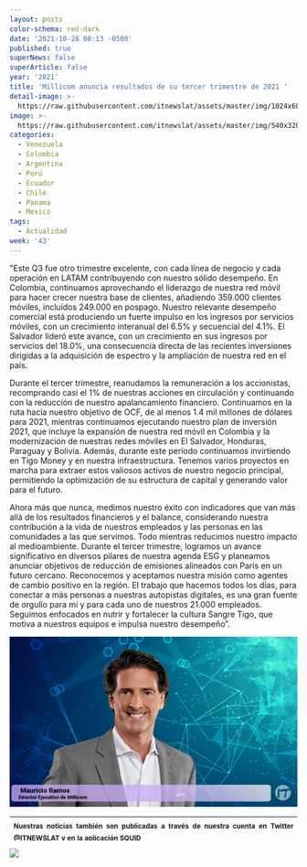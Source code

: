 ```yaml
---
layout: posts
color-schema: red-dark
date: '2021-10-28 08:13 -0500'
published: true
superNews: false
superArticle: false
year: '2021'
title: 'Millicom anuncia resultados de su tercer trimestre de 2021 '
detail-image: >-
  https://raw.githubusercontent.com/itnewslat/assets/master/img/1024x680/Mauricio-Ramos-g.jpg
image: >-
  https://raw.githubusercontent.com/itnewslat/assets/master/img/540x320/Mauricio-Ramos-p.jpg
categories:
  - Venezuela
  - Colombia
  - Argentina
  - Perú
  - Ecuador
  - Chile
  - Panama
  - Mexico
tags:
  - Actualidad
week: '43'
---
```

"Este Q3 fue otro trimestre excelente, con cada línea de negocio y cada operación en LATAM contribuyendo con nuestro sólido desempeño. En Colombia, continuamos aprovechando el liderazgo de nuestra red móvil para hacer crecer nuestra base de clientes, añadiendo 359.000 clientes móviles, incluidos 249.000 en pospago. Nuestro relevante desempeño comercial está produciendo un fuerte impulso en los ingresos por servicios móviles, con un crecimiento interanual del 6.5% y secuencial del 4.1%. El Salvador lideró este avance, con un crecimiento en sus ingresos por servicios del 18.0%, una consecuencia directa de las recientes inversiones dirigidas a la adquisición de espectro y la ampliación de nuestra red en el país. 

Durante el tercer trimestre, reanudamos la remuneración a los accionistas, recomprando casi el 1% de nuestras acciones en circulación y continuando con la reducción de nuestro apalancamiento financiero. Continuamos en la ruta hacia nuestro objetivo de OCF, de al menos 1.4 mil millones de dólares para 2021, mientras continuamos ejecutando nuestro plan de inversión 2021, que incluye la expansión de nuestra red móvil en Colombia y la modernización de nuestras redes móviles en El Salvador, Honduras, Paraguay y Bolivia. Además, durante este período continuamos invirtiendo en Tigo Money y en nuestra infraestructura. Tenemos varios proyectos en marcha para extraer estos valiosos activos de nuestro negocio principal, permitiendo la optimización de su estructura de capital y generando valor para el futuro. 

Ahora más que nunca, medimos nuestro éxito con indicadores que van más allá de los resultados financieros y el balance, considerando nuestra contribución a la vida de nuestros empleados y las personas en las comunidades a las que servimos. Todo mientras reducimos nuestro impacto al medioambiente. Durante el tercer trimestre, logramos un avance significativo en diversos pilares de nuestra agenda ESG y planeamos anunciar objetivos de reducción de emisiones alineados con París en un futuro cercano. Reconocemos y aceptamos nuestra misión como agentes de cambio positivo en la región. El trabajo que hacemos todos los días, para conectar a más personas a nuestras autopistas digitales, es una gran fuente de orgullo para mí y para cada uno de nuestros 21.000 empleados. Seguimos enfocados en nutrir y fortalecer la cultura Sangre Tigo, que motiva a nuestros equipos e impulsa nuestro desempeño”.  

![](https://raw.githubusercontent.com/itnewslat/assets/master/img/540x320/Mauricio-Ramos-p.jpg)

<table style="height: 42px;" width="569">
<tbody>
<tr>
<td style="text-align: justify;"><sub><strong>Nuestras noticias también son publicadas a través de nuestra cuenta en Twitter <a href="https://twitter.com/itnewslat?lang=es">@ITNEWSLAT</a> y en la aplicación <a href="https://squidapp.co/en/">SQUID</a></strong></sub></td>
</tr>
</tbody>
</table>

<img src="https://tracker.metricool.com/c3po.jpg?hash=56f88a41e39ab42c063cc51676587a04"/>
